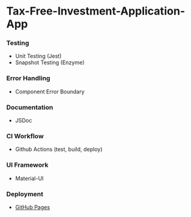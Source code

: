 # Tax-Free-Investment-Application-App

### Testing
- Unit Testing (Jest)
- Snapshot Testing (Enzyme)

### Error Handling
- Component Error Boundary

### Documentation
- JSDoc

### CI Workflow
- Github Actions (test, build, deploy)

### UI Framework
- Material-UI

### Deployment
- [GitHub Pages](https://uncaughttypeerror.github.io/Tax-Free-Investment-Application-App/)
